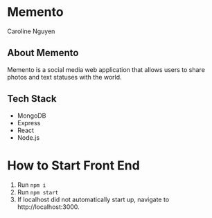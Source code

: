 # Memento

Caroline Nguyen

## About Memento

Memento is a social media web application that allows users to share photos and text statuses with the world.

## Tech Stack

- MongoDB
- Express
- React
- Node.js

# How to Start Front End

1. Run `npm i`
2. Run `npm start`
3. If localhost did not automatically start up, navigate to http://localhost:3000.
